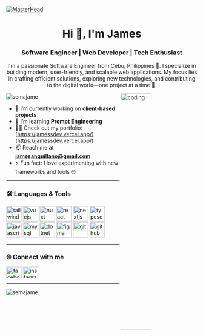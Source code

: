 [![MasterHead](https://user-images.githubusercontent.com/74038190/225813708-98b745f2-7d22-48cf-9150-083f1b00d6c9.gif)](https://jamessdev.vercel.app/)

<h1 align="center">Hi 👋, I'm James</h1>
<h3 align="center">Software Engineer | Web Developer | Tech Enthusiast</h3>

<p align="center">
  I'm a passionate Software Engineer from Cebu, Philippines 🌴.  
  I specialize in building modern, user-friendly, and scalable web applications.  
  My focus lies in crafting efficient solutions, exploring new technologies,  
  and contributing to the digital world—one project at a time 🚀.
</p>

<img align="right" alt="coding" width="40%" src="https://i.pinimg.com/originals/f7/6d/40/f76d4076892116eb5ac6325d1a86937a.gif" />

<p align="left"> <img src="https://komarev.com/ghpvc/?username=semajame&label=Profile%20views&color=0e75b6&style=flat" alt="semajame" /> </p>

- 🔭 I’m currently working on **client-based projects**  
- 🌱 I’m learning **Prompt Engineering**  
- 👨‍💻 Check out my portfolio: [https://jamessdev.vercel.app/](https://jamessdev.vercel.app/)  
- 📫 Reach me at **jamesanquillano@gmail.com**  
- ⚡ Fun fact: I love experimenting with new frameworks and tools 🤓  

---

<h3 align="left">🛠️ Languages & Tools</h3>
<p align="left">
  <a href="https://tailwindcss.com/" target="_blank"><img src="https://skillicons.dev/icons?i=tailwind" alt="tailwind" width="40" height="40"/></a>
  <a href="https://vuejs.org/" target="_blank"><img src="https://skillicons.dev/icons?i=vuejs" alt="vuejs" width="40" height="40"/></a>
  <a href="https://nuxt.com/" target="_blank"><img src="https://skillicons.dev/icons?i=nuxt" alt="nuxt" width="40" height="40"/></a>
  <a href="https://react.dev/" target="_blank"><img src="https://skillicons.dev/icons?i=react" alt="react" width="40" height="40"/></a>
  <a href="https://nextjs.org/" target="_blank"><img src="https://skillicons.dev/icons?i=nextjs" alt="nextjs" width="40" height="40"/></a>
  <a href="https://typescriptlang.org/" target="_blank"><img src="https://skillicons.dev/icons?i=typescript" alt="typescript" width="40" height="40"/></a>
  <a href="https://www.javascript.com/" target="_blank"><img src="https://skillicons.dev/icons?i=javascript" alt="javascript" width="40" height="40"/></a>
  <a href="https://www.mysql.com/" target="_blank"><img src="https://skillicons.dev/icons?i=mysql" alt="mysql" width="40" height="40"/></a>
  <a href="/" target="_blank"><img src="https://skillicons.dev/icons?i=azure" alt="dotnet" width="40" height="40"/></a>
  <a href="https://www.figma.com/" target="_blank"><img src="https://skillicons.dev/icons?i=figma" alt="figma" width="40" height="40"/></a>
  <a href="https://git-scm.com/" target="_blank"><img src="https://skillicons.dev/icons?i=git" alt="git" width="40" height="40"/></a>
  <a href="https://github.com/" target="_blank"><img src="https://skillicons.dev/icons?i=github" alt="github" width="40" height="40"/></a>
</p>

---

<h3 align="left">🌐 Connect with me</h3>
<p align="left">
  <a href="https://fb.com/jsev.12" target="_blank"><img align="center" src="https://raw.githubusercontent.com/rahuldkjain/github-profile-readme-generator/master/src/images/icons/Social/facebook.svg" alt="facebook" height="30" width="40" /></a>
  <a href="https://instagram.com/jaymesevilla" target="_blank"><img align="center" src="https://raw.githubusercontent.com/rahuldkjain/github-profile-readme-generator/master/src/images/icons/Social/instagram.svg" alt="instagram" height="30" width="40" /></a>
</p>

---

<p><img align="left" src="https://github-readme-stats.vercel.app/api/top-langs?username=semajame&show_icons=true&locale=en&layout=compact" alt="semajame" /></p>
